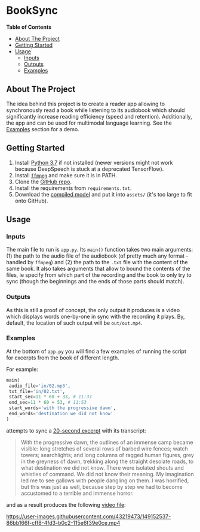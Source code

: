 # BookSync

**Table of Contents**

- [About The Project](#about-the-project)
- [Getting Started](#getting-started)
- [Usage](#usage)
	- [Inputs](#inputs)
	- [Outputs](#outputs)
	- [Examples](#examples)


## About The Project  

The idea behind this project is to create a reader app allowing to synchronously read a book while listening to its audiobook which should significantly increase reading efficiency (speed and retention). Additionally, the app and can be used for multimodal language learning. See the [Examples](#examples) section for a demo.

## Getting Started  

1. Install [Python 3.7](https://www.python.org/downloads/release/python-379/) if not installed (newer versions might not work because DeepSpeech is stuck at a deprecated TensorFlow).
2. Install [`ffmpeg`](https://ffmpeg.org/) and make sure it is in PATH.
3. Clone the [GitHub repo](https://github.com/Breedoon/BookSync). 
4. Install the requirements from `requirements.txt`.
5. Download the [compiled model](https://yadi.sk/d/-f7U0uAcjiki2g) and put it into `assets/` (it's too large to fit onto GitHub).

## Usage  

### Inputs

The main file to run is `app.py`. Its `main()` function takes two main arguments: (1) the path to the audio file of the audiobook (of pretty much any format - handled by `ffmpeg`) and (2) the path to the `.txt` file with the content of the same book. It also takes arguments that allow to bound the contents of the files, ie specify from which part of the recording and the book to only try to sync (though the beginnings and the ends of those parts should match).

### Outputs

As this is still a proof of concept, the only output it produces is a video which displays words one-by-one in sync with the recording it plays. By, default, the location of such output will be `out/out.mp4`.

### Examples

At the bottom of `app.py` you will find a few examples of running the script for excerpts from the book of different length.

For example:

```python
main(
 audio_file='in/02.mp3',  
 txt_file='in/02.txt',  
 start_sec=11 * 60 + 33, # 11:33  
 end_sec=11 * 60 + 53, # 11:53  
 start_words='with the progressive dawn',  
 end_words='destination we did not know'  
)
```

attempts to sync a [20-second excerpt](in/in.wav) with its transcript:

> With the progressive dawn, the outlines of an immense camp became visible: long stretches of several rows of barbed wire fences; watch towers; searchlights; and long columns of ragged human figures, grey in the greyness of dawn, trekking along the straight desolate roads, to what destination we did not know. There were isolated shouts and whistles of command. We did not know their meaning. My imagination led me to see gallows with people dangling on them. I was horrified, but this was just as well, because step by step we had to become accustomed to a terrible and immense horror.

and as a result produces the following [video file](out/out.mp4):

https://user-images.githubusercontent.com/43219473/149152537-86bb166f-cff8-4fd3-b0c2-115e6f39e0ce.mp4
